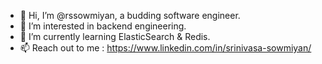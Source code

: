 - 👋 Hi, I’m @rssowmiyan, a budding software engineer.
- 👀 I’m interested in backend engineering.
- 🌱 I’m currently learning ElasticSearch & Redis.
- 📫 Reach out to me : https://www.linkedin.com/in/srinivasa-sowmiyan/

<!---
rssowmiyan/rssowmiyan is a ✨ special ✨ repository because its `README.md` (this file) appears on your GitHub profile.
You can click the Preview link to take a look at your changes.
--->
